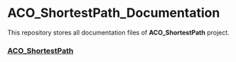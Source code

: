 # ACO_ShortestPath_Documentation

This repository stores all documentation files of __ACO_ShortestPath__ project.

### [ACO_ShortestPath](https://github.com/Michael-Czekanski/ACO_ShortestPath)
